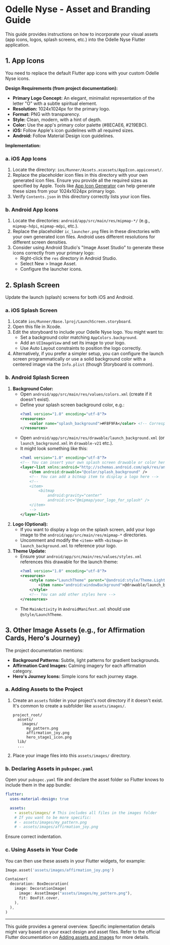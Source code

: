 # Odelle Nyse - Asset and Branding Guide

This guide provides instructions on how to incorporate your visual assets (app icons, logos, splash screens, etc.) into the Odelle Nyse Flutter application.

## 1. App Icons

You need to replace the default Flutter app icons with your custom Odelle Nyse icons.

**Design Requirements (from project documentation):**
*   **Primary Logo Concept:** An elegant, minimalist representation of the letter "O" with a subtle spiritual element.
*   **Resolution:** 1024x1024px for the primary logo.
*   **Format:** PNG with transparency.
*   **Style:** Clean, modern, with a hint of depth.
*   **Color:** Use the app's primary color palette (#8ECAE6, #219EBC).
*   **iOS:** Follow Apple's icon guidelines with all required sizes.
*   **Android:** Follow Material Design icon guidelines.

**Implementation:**

### a. iOS App Icons
1.  Locate the directory: `ios/Runner/Assets.xcassets/AppIcon.appiconset/`.
2.  Replace the placeholder icon files in this directory with your own generated icon files. Ensure you provide all the required sizes as specified by Apple. Tools like [App Icon Generator](https://appicon.co/) can help generate these sizes from your 1024x1024px primary logo.
3.  Verify `Contents.json` in this directory correctly lists your icon files.

### b. Android App Icons
1.  Locate the directories: `android/app/src/main/res/mipmap-*/` (e.g., `mipmap-hdpi`, `mipmap-mdpi`, etc.).
2.  Replace the placeholder `ic_launcher.png` files in these directories with your own generated icon files. Android uses different resolutions for different screen densities.
3.  Consider using Android Studio's "Image Asset Studio" to generate these icons correctly from your primary logo:
    *   Right-click the `res` directory in Android Studio.
    *   Select New > Image Asset.
    *   Configure the launcher icons.

## 2. Splash Screen

Update the launch (splash) screens for both iOS and Android.

### a. iOS Splash Screen
1.  Locate `ios/Runner/Base.lproj/LaunchScreen.storyboard`.
2.  Open this file in Xcode.
3.  Edit the storyboard to include your Odelle Nyse logo. You might want to:
    *   Set a background color matching `AppColors.background`.
    *   Add an `UIImageView` and set its image to your logo.
    *   Use Auto Layout constraints to position the logo correctly.
4.  Alternatively, if you prefer a simpler setup, you can configure the launch screen programmatically or use a solid background color with a centered image via the `Info.plist` (though Storyboard is common).

### b. Android Splash Screen
1.  **Background Color:**
    *   Open `android/app/src/main/res/values/colors.xml` (create if it doesn't exist).
    *   Define your splash screen background color, e.g.:
        ```xml
        <?xml version="1.0" encoding="utf-8"?>
        <resources>
            <color name="splash_background">#F8F9FA</color> <!-- Corresponds to AppColors.background -->
        </resources>
        ```
    *   Open `android/app/src/main/res/drawable/launch_background.xml` (or `launch_background.xml` in `drawable-v21` etc.).
    *   It might look something like this:
        ```xml
        <?xml version="1.0" encoding="utf-8"?>
        <!-- You can insert your own splash screen drawable or color here -->
        <layer-list xmlns:android="http://schemas.android.com/apk/res/android">
            <item android:drawable="@color/splash_background" />
            <!-- You can add a bitmap item to display a logo here -->
            <!--
            <item>
                <bitmap
                    android:gravity="center"
                    android:src="@mipmap/your_logo_for_splash" />
            </item>
            -->
        </layer-list>
        ```
2.  **Logo (Optional):**
    *   If you want to display a logo on the splash screen, add your logo image to the `android/app/src/main/res/mipmap-*` directories.
    *   Uncomment and modify the `<item>` with `<bitmap>` in `launch_background.xml` to reference your logo.
3.  **Theme Update:**
    *   Ensure your `android/app/src/main/res/values/styles.xml` references this drawable for the launch theme:
        ```xml
        <?xml version="1.0" encoding="utf-8"?>
        <resources>
            <style name="LaunchTheme" parent="@android:style/Theme.Light.NoTitleBar">
                <item name="android:windowBackground">@drawable/launch_background</item>
            </style>
            <!-- You can add other styles here -->
        </resources>
        ```
    *   The `MainActivity` in `AndroidManifest.xml` should use `@style/LaunchTheme`.

## 3. Other Image Assets (e.g., for Affirmation Cards, Hero's Journey)

The project documentation mentions:
*   **Background Patterns:** Subtle, light patterns for gradient backgrounds.
*   **Affirmation Card Images:** Calming imagery for each affirmation category.
*   **Hero's Journey Icons:** Simple icons for each journey stage.

### a. Adding Assets to the Project
1.  Create an `assets` folder in your project's root directory if it doesn't exist. It's common to create a subfolder like `assets/images/`.
    ```
    project_root/
      assets/
        images/
          my_pattern.png
          affirmation_joy.png
          hero_stage1_icon.png
      lib/
      ...
    ```
2.  Place your image files into this `assets/images/` directory.

### b. Declaring Assets in `pubspec.yaml`
Open your `pubspec.yaml` file and declare the asset folder so Flutter knows to include them in the app bundle:

```yaml
flutter:
  uses-material-design: true

  assets:
    - assets/images/ # This includes all files in the images folder
    # If you want to be more specific:
    # - assets/images/my_pattern.png
    # - assets/images/affirmation_joy.png
```
Ensure correct indentation.

### c. Using Assets in Your Code
You can then use these assets in your Flutter widgets, for example:

```dart
Image.asset('assets/images/affirmation_joy.png')

Container(
  decoration: BoxDecoration(
    image: DecorationImage(
      image: AssetImage("assets/images/my_pattern.png"),
      fit: BoxFit.cover,
    ),
  ),
)
```

---
This guide provides a general overview. Specific implementation details might vary based on your exact design and asset files. Refer to the official Flutter documentation on [Adding assets and images](https://docs.flutter.dev/ui/assets/assets-and-images) for more details.
```
